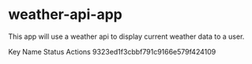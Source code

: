 # weather-api-app

This app will use a weather api to display current weather data to a user.

Key	Name	Status	Actions
9323ed1f3cbbf791c9166e579f424109